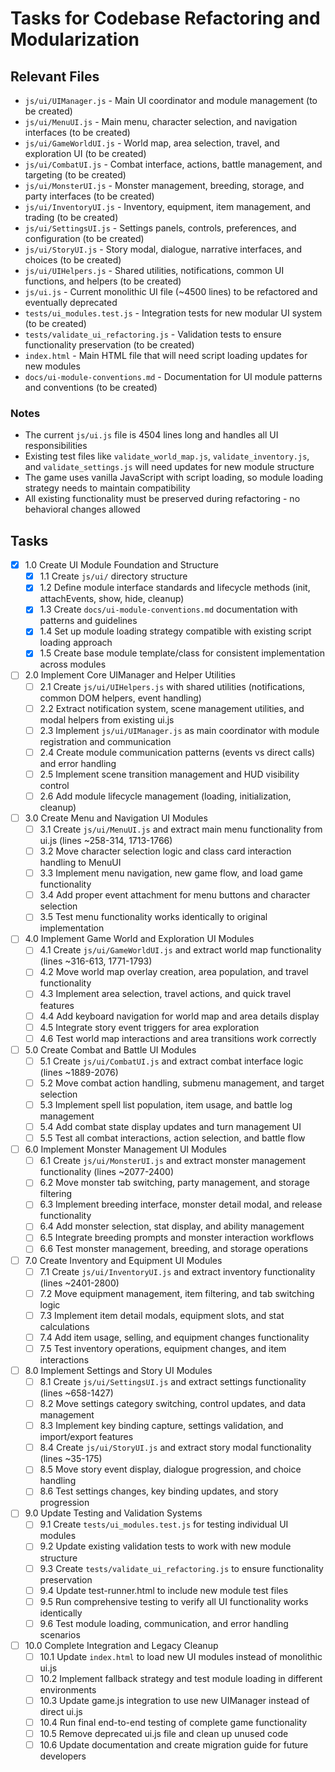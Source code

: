 # Tasks for Codebase Refactoring and Modularization

## Relevant Files

- `js/ui/UIManager.js` - Main UI coordinator and module management (to be created)
- `js/ui/MenuUI.js` - Main menu, character selection, and navigation interfaces (to be created)
- `js/ui/GameWorldUI.js` - World map, area selection, travel, and exploration UI (to be created)
- `js/ui/CombatUI.js` - Combat interface, actions, battle management, and targeting (to be created)
- `js/ui/MonsterUI.js` - Monster management, breeding, storage, and party interfaces (to be created)
- `js/ui/InventoryUI.js` - Inventory, equipment, item management, and trading (to be created)
- `js/ui/SettingsUI.js` - Settings panels, controls, preferences, and configuration (to be created)
- `js/ui/StoryUI.js` - Story modal, dialogue, narrative interfaces, and choices (to be created)
- `js/ui/UIHelpers.js` - Shared utilities, notifications, common UI functions, and helpers (to be created)
- `js/ui.js` - Current monolithic UI file (~4500 lines) to be refactored and eventually deprecated
- `tests/ui_modules.test.js` - Integration tests for new modular UI system (to be created)
- `tests/validate_ui_refactoring.js` - Validation tests to ensure functionality preservation (to be created)
- `index.html` - Main HTML file that will need script loading updates for new modules
- `docs/ui-module-conventions.md` - Documentation for UI module patterns and conventions (to be created)

### Notes

- The current `js/ui.js` file is 4504 lines long and handles all UI responsibilities
- Existing test files like `validate_world_map.js`, `validate_inventory.js`, and `validate_settings.js` will need updates for new module structure
- The game uses vanilla JavaScript with script loading, so module loading strategy needs to maintain compatibility
- All existing functionality must be preserved during refactoring - no behavioral changes allowed

## Tasks

- [x] 1.0 Create UI Module Foundation and Structure
  - [x] 1.1 Create `js/ui/` directory structure
  - [x] 1.2 Define module interface standards and lifecycle methods (init, attachEvents, show, hide, cleanup)
  - [x] 1.3 Create `docs/ui-module-conventions.md` documentation with patterns and guidelines
  - [x] 1.4 Set up module loading strategy compatible with existing script loading approach
  - [x] 1.5 Create base module template/class for consistent implementation across modules

- [ ] 2.0 Implement Core UIManager and Helper Utilities
  - [ ] 2.1 Create `js/ui/UIHelpers.js` with shared utilities (notifications, common DOM helpers, event handling)
  - [ ] 2.2 Extract notification system, scene management utilities, and modal helpers from existing ui.js
  - [ ] 2.3 Implement `js/ui/UIManager.js` as main coordinator with module registration and communication
  - [ ] 2.4 Create module communication patterns (events vs direct calls) and error handling
  - [ ] 2.5 Implement scene transition management and HUD visibility control
  - [ ] 2.6 Add module lifecycle management (loading, initialization, cleanup)

- [ ] 3.0 Create Menu and Navigation UI Modules
  - [ ] 3.1 Create `js/ui/MenuUI.js` and extract main menu functionality from ui.js (lines ~258-314, 1713-1766)
  - [ ] 3.2 Move character selection logic and class card interaction handling to MenuUI
  - [ ] 3.3 Implement menu navigation, new game flow, and load game functionality
  - [ ] 3.4 Add proper event attachment for menu buttons and character selection
  - [ ] 3.5 Test menu functionality works identically to original implementation

- [ ] 4.0 Implement Game World and Exploration UI Modules
  - [ ] 4.1 Create `js/ui/GameWorldUI.js` and extract world map functionality (lines ~316-613, 1771-1793)
  - [ ] 4.2 Move world map overlay creation, area population, and travel functionality
  - [ ] 4.3 Implement area selection, travel actions, and quick travel features
  - [ ] 4.4 Add keyboard navigation for world map and area details display
  - [ ] 4.5 Integrate story event triggers for area exploration
  - [ ] 4.6 Test world map interactions and area transitions work correctly

- [ ] 5.0 Create Combat and Battle UI Modules
  - [ ] 5.1 Create `js/ui/CombatUI.js` and extract combat interface logic (lines ~1889-2076)
  - [ ] 5.2 Move combat action handling, submenu management, and target selection
  - [ ] 5.3 Implement spell list population, item usage, and battle log management
  - [ ] 5.4 Add combat state display updates and turn management UI
  - [ ] 5.5 Test all combat interactions, action selection, and battle flow

- [ ] 6.0 Implement Monster Management UI Modules
  - [ ] 6.1 Create `js/ui/MonsterUI.js` and extract monster management functionality (lines ~2077-2400)
  - [ ] 6.2 Move monster tab switching, party management, and storage filtering
  - [ ] 6.3 Implement breeding interface, monster detail modal, and release functionality
  - [ ] 6.4 Add monster selection, stat display, and ability management
  - [ ] 6.5 Integrate breeding prompts and monster interaction workflows
  - [ ] 6.6 Test monster management, breeding, and storage operations

- [ ] 7.0 Create Inventory and Equipment UI Modules
  - [ ] 7.1 Create `js/ui/InventoryUI.js` and extract inventory functionality (lines ~2401-2800)
  - [ ] 7.2 Move equipment management, item filtering, and tab switching logic
  - [ ] 7.3 Implement item detail modals, equipment slots, and stat calculations
  - [ ] 7.4 Add item usage, selling, and equipment changes functionality
  - [ ] 7.5 Test inventory operations, equipment changes, and item interactions

- [ ] 8.0 Implement Settings and Story UI Modules
  - [ ] 8.1 Create `js/ui/SettingsUI.js` and extract settings functionality (lines ~658-1427)
  - [ ] 8.2 Move settings category switching, control updates, and data management
  - [ ] 8.3 Implement key binding capture, settings validation, and import/export features
  - [ ] 8.4 Create `js/ui/StoryUI.js` and extract story modal functionality (lines ~35-175)
  - [ ] 8.5 Move story event display, dialogue progression, and choice handling
  - [ ] 8.6 Test settings changes, key binding updates, and story progression

- [ ] 9.0 Update Testing and Validation Systems
  - [ ] 9.1 Create `tests/ui_modules.test.js` for testing individual UI modules
  - [ ] 9.2 Update existing validation tests to work with new module structure
  - [ ] 9.3 Create `tests/validate_ui_refactoring.js` to ensure functionality preservation
  - [ ] 9.4 Update test-runner.html to include new module test files
  - [ ] 9.5 Run comprehensive testing to verify all UI functionality works identically
  - [ ] 9.6 Test module loading, communication, and error handling scenarios

- [ ] 10.0 Complete Integration and Legacy Cleanup
  - [ ] 10.1 Update `index.html` to load new UI modules instead of monolithic ui.js
  - [ ] 10.2 Implement fallback strategy and test module loading in different environments
  - [ ] 10.3 Update game.js integration to use new UIManager instead of direct ui.js
  - [ ] 10.4 Run final end-to-end testing of complete game functionality
  - [ ] 10.5 Remove deprecated ui.js file and clean up unused code
  - [ ] 10.6 Update documentation and create migration guide for future developers